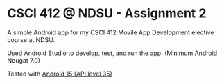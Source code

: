 <h1>CSCI 412 @ NDSU - Assignment 2</h1>

A simple Android app for my CSCI 412 Movile App Development elective course at NDSU.


Used Android Studio to develop, test, and run the app. (Minimum Android Nougat 7.0)

Tested with [Android 15 (API level 35)]((https://developer.android.com/tools/releases/platforms))
